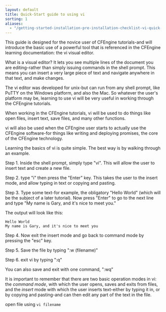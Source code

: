 ```yaml
---
layout: default
title: Quick-Start guide to using vi
sorting: 1
aliases:
  - "/getting-started-installation-pre-installation-checklist-vi-quick-start-guide.html"
---
```


This guide is designed for the novice user of CFEngine tutorials-and will introduce the basic
use of a powerful tool that is referenced in the CFEngine learning documentation: the vi visual editor.

What is a visual editor? It lets you see multiple lines of the document you are editing-rather than
simply issuing commands in the shell prompt. This means you can insert a very large piece of text
and navigate anywhere in that text, and make changes.

The vi editor was developed for unix-but can run from any shell prompt, like PuTTY on the Windows platform,
and also the Mac. So whatever the user's platform may be, learning to use vi will be very useful in working
through the CFEngine tutorials.

When working in the CFEngine tutorials, vi will be used to do things like open files, insert text,
save files, and many other functions.

vi will also be used when the CFEngine user starts to actually use the CFEngine software-for things
like writing and deploying promises, the core of the CFEngine technology.

Learning the basics of vi is quite simple. The best way is by walking through an example.

Step 1. Inside the shell prompt, simply type "vi". This will allow the user to insert text and create a new file.

Step 2. type "i" then press the "Enter" key. This takes the user to the insert mode, and allow typing in text or copying and pasting.

Step 3. Type some text-for example, the obligatory "Hello World" (which will be the subject of a later tutorial).
Now press "Enter" to go to the next line and type "My name is Gary, and it's nice to meet you."

The output will look like this:

```output
Hello World
My name is Gary, and it's nice to meet you
```

Step 4. Now exit the insert mode and go back to command mode by pressing the "esc" key.

Step 5. Save the file by typing ":w (filename)"

Step 6. exit vi by typing ":q"

You can also save and exit with one command, ":wq"

It is important to remember that there are two basic operation modes in vi: the _command mode_, with which the user opens, saves and
exits from files, and the _insert_ mode with which the user inserts text-either by typing it in, or by copying and pasting-and can
then edit any part of the text in the file.

open file using `vi filename`
